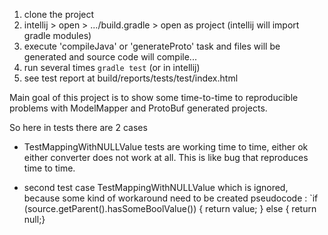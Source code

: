 1. clone the project
2. intellij > open > .../build.gradle > open as project (intellij will import gradle modules)
3. execute 'compileJava' or 'generateProto' task and files will be generated and source code will compile...
4. run several times `gradle test` (or in intellij)
5. see test report at build/reports/tests/test/index.html


Main goal of this project is to show some time-to-time to reproducible problems with ModelMapper and ProtoBuf generated projects.

So here in tests there are 2 cases

* TestMappingWithNULLValue tests are working time to time, either ok either converter does not work at all.
This is like bug that reproduces time to time.

* second test case TestMappingWithNULLValue which is ignored, because some kind of workaround need to be created
 pseudocode : `if  (source.getParent().hasSomeBoolValue()) { return value; } else { return null;}


